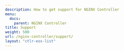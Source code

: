 ```yaml
---
description: How to get support for NGINX Controller
menu:
  docs:
    parent: NGINX Controller
title: Support
weight: 500
url: /nginx-controller/support/
layout: "ctlr-eos-list"
---
```


